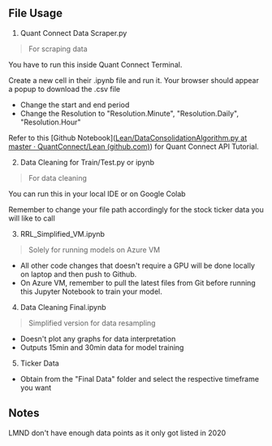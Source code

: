 ## File Usage

1) Quant Connect Data Scraper.py

> For scraping data

You have to run this inside Quant Connect Terminal.

Create a new cell in their .ipynb file and run it. Your browser should appear a popup to download the .csv file

- Change the start and end period 
- Change the Resolution to "Resolution.Minute", "Resolution.Daily", "Resolution.Hour"

Refer to this [Github Notebook]([Lean/DataConsolidationAlgorithm.py at master · QuantConnect/Lean (github.com)](https://github.com/QuantConnect/Lean/blob/master/Algorithm.Python/DataConsolidationAlgorithm.py)) for Quant Connect API Tutorial.

2) Data Cleaning for Train/Test.py or ipynb

> For data cleaning

You can run this in your local IDE or on Google Colab 

Remember to change your file path accordingly for the stock ticker data you will like to call

3) RRL_Simplified_VM.ipynb

> Solely for running models on Azure VM

- All other code changes that doesn't require a GPU will be done locally on laptop and then push to Github. 
- On Azure VM, remember to pull the latest files from Git before running this Jupyter Notebook to train your model.

4) Data Cleaning Final.ipynb

> Simplified version for data resampling

- Doesn't plot any graphs for data interpretation
- Outputs 15min and 30min data for model training

5) Ticker Data

- Obtain from the "Final Data" folder and select the respective timeframe you want

## Notes

LMND don't have enough data points as it only got listed in 2020

